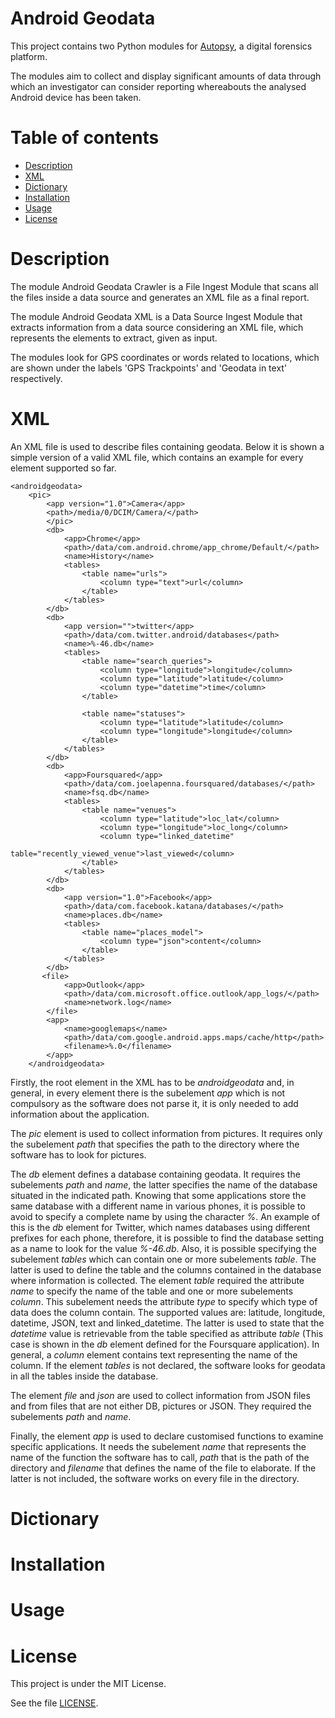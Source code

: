 # Android Geodata

This project contains two Python modules for [Autopsy](http://www.autopsy.com/), a digital forensics platform.

The modules aim to collect and display significant amounts of data through which an investigator can consider reporting whereabouts the analysed Android device has been taken. 

# Table of contents

* [Description](README.md#description)
* [XML](README.md#xml)
* [Dictionary](README.md#dictionary)
* [Installation](README.md#installation)
* [Usage](README.md#usage)
* [License](README.md#license)

# Description

The module Android Geodata Crawler is a File Ingest Module that scans all the files inside a data source and generates an XML file  as a final report.

The module Android Geodata XML is a Data Source Ingest Module that extracts information from a data source considering an XML file, which represents the elements to extract, given as input. 

The modules look for GPS coordinates or words related to locations, which are shown under the labels 'GPS Trackpoints' and 'Geodata in text' respectively. 

# XML

An XML file is used to describe files containing geodata. Below it is shown a simple version of a valid XML file, which contains an example for every element supported so far. 

    <androidgeodata>
        <pic>
            <app version="1.0">Camera</app>
            <path>/media/0/DCIM/Camera/</path>
            </pic>
            <db>
                <app>Chrome</app>
                <path>/data/com.android.chrome/app_chrome/Default/</path>
                <name>History</name>
                <tables>
                    <table name="urls">
                        <column type="text">url</column>
                    </table>
                </tables>
            </db>
            <db>
                <app version="">twitter</app>
                <path>/data/com.twitter.android/databases</path>
                <name>%-46.db</name>
                <tables>
                    <table name="search_queries">
                        <column type="longitude">longitude</column>
                        <column type="latitude">latitude</column>
                        <column type="datetime">time</column>
                    </table>

                    <table name="statuses">
                        <column type="latitude">latitude</column>
                        <column type="longitude">longitude</column>
                    </table>
                </tables>
            </db>
            <db>
                <app>Foursquared</app>
                <path>/data/com.joelapenna.foursquared/databases/</path>
                <name>fsq.db</name>
                <tables>
                    <table name="venues">
                        <column type="latitude">loc_lat</column>
                        <column type="longitude">loc_long</column>
                        <column type="linked_datetime" 
                            table="recently_viewed_venue">last_viewed</column>
                    </table>
                </tables>
            </db>
            <db>
                <app version="1.0">Facebook</app>
                <path>/data/com.facebook.katana/databases/</path>
                <name>places.db</name>
                <tables>
                    <table name="places_model">
                        <column type="json">content</column>
                    </table>
                </tables>
            </db>
           <file>
                <app>Outlook</app>
                <path>/data/com.microsoft.office.outlook/app_logs/</path>
                <name>network.log</name>
            </file>
            <app>
                <name>googlemaps</name>
                <path>/data/com.google.android.apps.maps/cache/http</path>
                <filename>%.0</filename>
            </app>
        </androidgeodata>



Firstly, the root element in the XML has to be _androidgeodata_ and, in general, in every element there is the subelement _app_ which is not compulsory as the software does not parse it, it is only needed to add information about the application.

The _pic_ element is used to collect information from pictures. It requires only the subelement _path_ that specifies the path to the directory where the software has to look for pictures.

The _db_ element defines a database containing geodata. It requires the subelements _path_ and _name_, the latter specifies the name of the database situated in the indicated path. Knowing that some applications store the same database with a different name in various phones, it is possible to avoid to specify a complete name by using the character _%_. An example of this is the _db_ element for Twitter, which names databases using different prefixes for each phone, therefore, it is possible to find the database setting as a name to look for the value _%-46.db_. Also, it is possible specifying the subelement _tables_ which can contain one or more subelements _table_. The latter is used to define the table and the columns contained in the database where information is collected. The element _table_ required the attribute _name_ to specify the name of the table and one or more subelements _column_. This subelement needs the attribute _type_ to specify which type of data does the column contain. The supported values are: latitude, longitude, datetime, JSON, text and linked_datetime. The latter is used to state that the _datetime_ value is retrievable from the table specified as attribute _table_ (This case is shown in the _db_ element defined for the Foursquare application). In general, a _column_ element contains text representing the name of the column. If the element _tables_ is not declared, the software looks for geodata in all the tables inside the database.

The element _file_ and _json_ are used to collect information from JSON files and from files that are not either DB, pictures or JSON. They required the subelements _path_ and _name_. 

Finally, the element _app_ is used to declare customised functions to examine specific applications. It needs the subelement _name_ that represents the name of the function the software has to call, _path_ that is the path of the directory and _filename_ that defines the name of the file to elaborate. If the latter is not included, the software works on every file in the directory.

# Dictionary

# Installation

# Usage

# License

This project is under the MIT License.

See the file [LICENSE](LICENSE).
